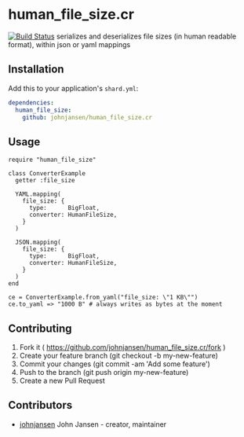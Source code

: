 # human_file_size.cr

[![Build Status](https://travis-ci.org/johnjansen/human_file_size.cr.svg?branch=master)](https://travis-ci.org/johnjansen/human_file_size.cr)
serializes and deserializes file sizes (in human readable format), within json or yaml mappings

## Installation

Add this to your application's `shard.yml`:

```yaml
dependencies:
  human_file_size:
    github: johnjansen/human_file_size.cr
```

## Usage

```crystal
require "human_file_size"

class ConverterExample
  getter :file_size

  YAML.mapping(
    file_size: {
      type:      BigFloat,
      converter: HumanFileSize,
    }
  )

  JSON.mapping(
    file_size: {
      type:      BigFloat,
      converter: HumanFileSize,
    }
  )
end

ce = ConverterExample.from_yaml("file_size: \"1 KB\"")
ce.to_yaml => "1000 B" # always writes as bytes at the moment
```

## Contributing

1. Fork it ( https://github.com/johnjansen/human_file_size.cr/fork )
2. Create your feature branch (git checkout -b my-new-feature)
3. Commit your changes (git commit -am 'Add some feature')
4. Push to the branch (git push origin my-new-feature)
5. Create a new Pull Request

## Contributors

- [johnjansen](https://github.com/johnjansen) John Jansen - creator, maintainer
